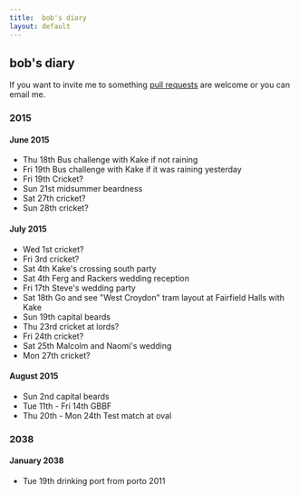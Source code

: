 ```yaml
---
title:  bob's diary
layout: default
---
```

## bob's diary ##

If you want to invite me to something [pull requests](https://github.com/rjw1/randomness.org.uk/blob/master/diary/index.md)
are welcome or you can email me.


### 2015 ###

#### June 2015 ####

* Thu 18th Bus challenge with Kake if not raining
* Fri 19th Bus challenge with Kake if it was raining yesterday
* Fri 19th Cricket?
* Sun 21st midsummer beardness
* Sat 27th cricket?
* Sun 28th cricket?

#### July 2015 ####

* Wed 1st cricket?
* Fri 3rd cricket?
* Sat 4th Kake's crossing south party
* Sat 4th Ferg and Rackers wedding reception
* Fri 17th Steve's wedding party
* Sat 18th Go and see "West Croydon" tram layout at Fairfield Halls with Kake
* Sun 19th capital beards
* Thu 23rd cricket at lords?
* Fri 24th cricket?
* Sat 25th Malcolm and Naomi's wedding
* Mon 27th cricket?

#### August 2015 ####

* Sun 2nd capital beards
* Tue 11th - Fri 14th GBBF
* Thu 20th - Mon 24th Test match at oval

### 2038 ###

#### January 2038 ####

* Tue 19th drinking port from porto 2011

